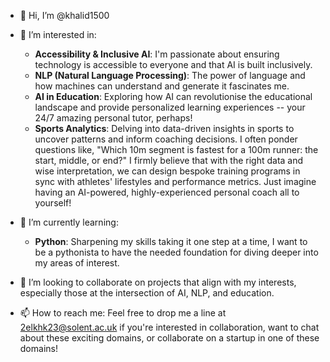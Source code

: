 - 👋 Hi, I’m @khalid1500
- 👀 I’m interested in:
  - **Accessibility & Inclusive AI**: I'm passionate about ensuring technology is accessible to everyone and that AI is built inclusively.
  - **NLP (Natural Language Processing)**: The power of language and how machines can understand and generate it fascinates me.
  - **AI in Education**: Exploring how AI can revolutionise the educational landscape and provide personalized learning experiences -- your 24/7 amazing personal tutor, perhaps!
  - **Sports Analytics**: Delving into data-driven insights in sports to uncover patterns and inform coaching decisions. I often ponder questions like, "Which 10m segment is fastest for a 100m runner: the start, middle, or end?" I firmly believe that with the right data and wise interpretation, we can design bespoke training programs in sync with athletes' lifestyles and performance metrics. Just imagine having an AI-powered, highly-experienced personal coach all to yourself!
  
- 🌱 I’m currently learning:
  - **Python**: Sharpening my skills taking it one step at a time, I want to be a pythonista to have the needed foundation for diving deeper into my areas of interest.
  
- 💞️ I’m looking to collaborate on projects that align with my interests, especially those at the intersection of AI, NLP, and education.

- 📫 How to reach me: Feel free to drop me a line at 2elkhk23@solent.ac.uk if you're interested in collaboration, want to chat about these exciting domains, or collaborate on a startup in one of these domains!
